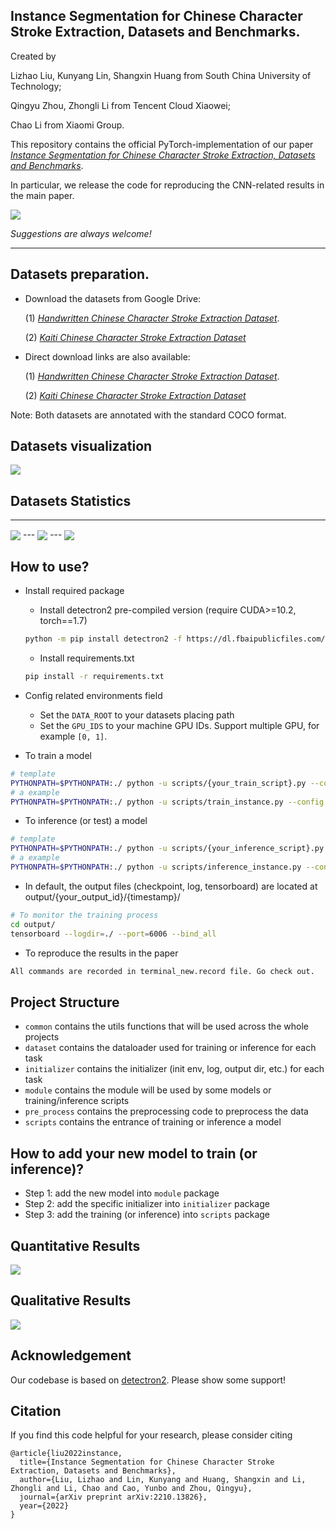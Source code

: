## Instance Segmentation for Chinese Character Stroke Extraction, Datasets and Benchmarks.

Created by 

Lizhao Liu, Kunyang Lin, Shangxin Huang from South China University of Technology; 

Qingyu Zhou, Zhongli Li from Tencent Cloud Xiaowei;

Chao Li from Xiaomi Group.

This repository contains the official PyTorch-implementation of our paper [*Instance Segmentation for Chinese Character Stroke Extraction,
Datasets and Benchmarks*](https://arxiv.org/pdf/2210.13826.pdf).

In particular, we release the code for reproducing the CNN-related results in the main paper.


<img src="fig/CCSE-main.png" align="center">

*Suggestions are always welcome!*

---
## Datasets preparation.
- Download the datasets from Google Drive: 

  (1) [*Handwritten Chinese Character Stroke Extraction Dataset*](https://drive.google.com/file/d/1U8mLLb_qWSqC4yRnJlzoVaI2ELF2lGAH/view).
  
  (2) [*Kaiti Chinese Character Stroke Extraction Dataset*](https://drive.google.com/file/d/1-2VFuiWHSd3fzl9qYMoEi0mlO_BoSgCd/view)

- Direct download links are also available:
  
  (1) [*Handwritten Chinese Character Stroke Extraction Dataset*](https://drive.google.com/uc?export=download&id=1U8mLLb_qWSqC4yRnJlzoVaI2ELF2lGAH).
  
  (2) [*Kaiti Chinese Character Stroke Extraction Dataset*](https://drive.google.com/uc?export=download&id=1-2VFuiWHSd3fzl9qYMoEi0mlO_BoSgCd)

Note: Both datasets are annotated with the standard COCO format.

## Datasets visualization

<img src="fig/CCSE-main-dataset.png" align="center">

## Datasets Statistics
---
<img src="fig/CCSE-dataset-stat1.png" align="center">
---
<img src="fig/CCSE-dataset-stat2.png" align="center">
---
<img src="fig/CCSE-dataset-stat3.png" align="center">

## How to use?
- Install required package
  - Install detectron2 pre-compiled version (require CUDA>=10.2, torch==1.7)
  ```bash
  python -m pip install detectron2 -f https://dl.fbaipublicfiles.com/detectron2/wheels/cu102/torch1.7/index.html
  ```
  - Install requirements.txt
  ```bash
  pip install -r requirements.txt
  ```

- Config related environments field
  - Set the ``DATA_ROOT`` to your datasets placing path
  - Set the ``GPU_IDS`` to your machine GPU IDs. Support multiple GPU, for example ``[0, 1]``. 
- To train a model
```bash
# template
PYTHONPATH=$PYTHONPATH:./ python -u scripts/{your_train_script}.py --config {path_to_your_train_config}/{your_train_config}.yaml
# a example
PYTHONPATH=$PYTHONPATH:./ python -u scripts/train_instance.py --config config/instance_segmentation/mask_rcnn_R_50_FPN_3x.yaml
```

- To inference (or test) a model
```bash
# template
PYTHONPATH=$PYTHONPATH:./ python -u scripts/{your_inference_script}.py --config {path_to_your_inference_config}/{your_inference_config}.yaml
# a example
PYTHONPATH=$PYTHONPATH:./ python -u scripts/inference_instance.py --config config/instance_segmentation/mask_rcnn_R_50_FPN_3x_test.yaml
```

- In default, the output files (checkpoint, log, tensorboard) are located at output/{your_output_id}/{timestamp}/
```bash
# To monitor the training process
cd output/
tensorboard --logdir=./ --port=6006 --bind_all
```

- To reproduce the results in the paper
```bash
All commands are recorded in terminal_new.record file. Go check out.
```

## Project Structure
- `common` contains the utils functions that will be used across the whole projects
- `dataset` contains the dataloader used for training or inference for each task
- `initializer` contains the initializer (init env, log, output dir, etc.) for each task
- `module` contains the module will be used by some models or training/inference scripts
- `pre_process` contains the preprocessing code to preprocess the data
- `scripts` contains the entrance of training or inference a model

## How to add your new model to train (or inference)?
- Step 1: add the new model into `module` package
- Step 2: add the specific initializer into `initializer` package
- Step 3: add the training (or inference) into `scripts` package


## Quantitative Results

<img src="fig/CCSE-main-result.png" align="center">

## Qualitative Results

<img src="fig/CCSE-main-vis-result.png" align="center">


## Acknowledgement
Our codebase is based on [detectron2](https://github.com/facebookresearch/detectron2). Please show some support!

## Citation
If you find this code helpful for your research, please consider citing
```
@article{liu2022instance,
  title={Instance Segmentation for Chinese Character Stroke Extraction, Datasets and Benchmarks},
  author={Liu, Lizhao and Lin, Kunyang and Huang, Shangxin and Li, Zhongli and Li, Chao and Cao, Yunbo and Zhou, Qingyu},
  journal={arXiv preprint arXiv:2210.13826},
  year={2022}
}
```